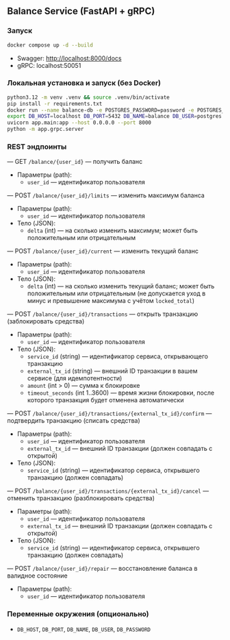 ## Balance Service (FastAPI + gRPC)
### Запуск
```bash
docker compose up -d --build
```

- Swagger: [http://localhost:8000/docs](http://localhost:8000/docs)
- gRPC: localhost:50051

### Локальная установка и запуск (без Docker)
```bash
python3.12 -m venv .venv && source .venv/bin/activate
pip install -r requirements.txt
docker run --name balance-db -e POSTGRES_PASSWORD=password -e POSTGRES_DB=balance -p 5432:5432 -d postgres:17.5
export DB_HOST=localhost DB_PORT=5432 DB_NAME=balance DB_USER=postgres DB_PASSWORD=password
uvicorn app.main:app --host 0.0.0.0 --port 8000
python -m app.grpc.server
```

### REST эндпоинты

— GET `/balance/{user_id}` — получить баланс
- Параметры (path):
  - `user_id` — идентификатор пользователя

— POST `/balance/{user_id}/limits` — изменить максимум баланса
- Параметры (path):
  - `user_id` — идентификатор пользователя
- Тело (JSON):
  - `delta` (int) — на сколько изменить максимум; может быть положительным или отрицательным

— POST `/balance/{user_id}/current` — изменить текущий баланс
- Параметры (path):
  - `user_id` — идентификатор пользователя
- Тело (JSON):
  - `delta` (int) — на сколько изменить текущий баланс; может быть положительным или отрицательным (не допускается уход в минус и превышение максимума с учётом `locked_total`)

— POST `/balance/{user_id}/transactions` — открыть транзакцию (заблокировать средства)
- Параметры (path):
  - `user_id` — идентификатор пользователя
- Тело (JSON):
  - `service_id` (string) — идентификатор сервиса, открывающего транзакцию
  - `external_tx_id` (string) — внешний ID транзакции в вашем сервисе (для идемпотентности)
  - `amount` (int > 0) — сумма к блокировке
  - `timeout_seconds` (int 1..3600) — время жизни блокировки, после которого транзакция будет отменена автоматически

— POST `/balance/{user_id}/transactions/{external_tx_id}/confirm` — подтвердить транзакцию (списать средства)
- Параметры (path):
  - `user_id` — идентификатор пользователя
  - `external_tx_id` — внешний ID транзакции (должен совпадать с открытой)
- Тело (JSON):
  - `service_id` (string) — идентификатор сервиса, открывшего транзакцию (должен совпадать)

— POST `/balance/{user_id}/transactions/{external_tx_id}/cancel` — отменить транзакцию (разблокировать средства)
- Параметры (path):
  - `user_id` — идентификатор пользователя
  - `external_tx_id` — внешний ID транзакции (должен совпадать с открытой)
- Тело (JSON):
  - `service_id` (string) — идентификатор сервиса, открывшего транзакцию (должен совпадать)

— POST `/balance/{user_id}/repair` — восстановление баланса в валидное состояние
- Параметры (path):
  - `user_id` — идентификатор пользователя

### Переменные окружения (опционально)
- `DB_HOST`, `DB_PORT`, `DB_NAME`, `DB_USER`, `DB_PASSWORD`


